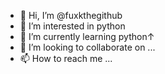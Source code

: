 - 👋 Hi, I’m @fuxkthegithub
- 👀 I’m interested in python
- 🌱 I’m currently learning python↑
- 💞️ I’m looking to collaborate on ...
- 📫 How to reach me ...

<!---
fuxkthegithub/fuxkthegithub is a ✨ special ✨ repository because its `README.md` (this file) appears on your GitHub profile.
You can click the Preview link to take a look at your changes.
--->
